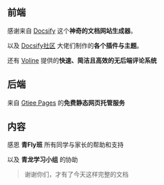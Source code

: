 ## 前端

感谢来自 [Docsify](https://docsify.js.org/#/zh-cn/) 这个**神奇的文档网站生成器**。

以及 [Docsify社区](https://docsify.js.org/#/zh-cn/awesome) 大佬们制作的**各个插件与主题**。

还有 [Voline](https://valine.js.org/) 提供的**快速、简洁且高效的无后端评论系统**

## 后端

来自 [Gtiee Pages](https://gitee.com/help/articles/4136) 的**免费静态网页托管服务**

## 内容

感恩 **青Fly班** 所有同学与家长的帮助和支持

以及 **青龙学习小组** 的协助

> 谢谢你们，才有了今天这样完整的文档